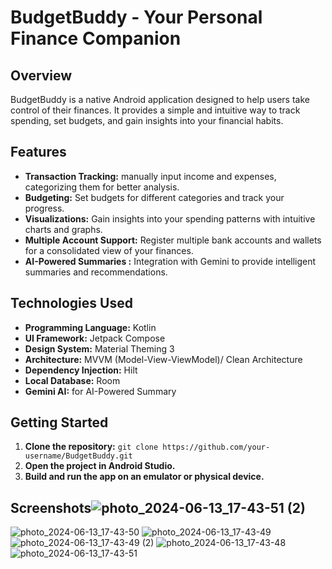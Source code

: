 # BudgetBuddy - Your Personal Finance Companion

## Overview

BudgetBuddy is a native Android application designed to help users take control of their finances. It provides a simple and intuitive way to track spending, set budgets, and gain insights into your financial habits. 

## Features

* **Transaction Tracking:** manually input income and expenses, categorizing them for better analysis.
* **Budgeting:** Set budgets for different categories and track your progress.
* **Visualizations:** Gain insights into your spending patterns with intuitive charts and graphs.
* **Multiple Account Support:**  Register multiple bank accounts and wallets for a consolidated view of your finances.
* **AI-Powered Summaries :**  Integration with Gemini to provide intelligent summaries and recommendations.

## Technologies Used

* **Programming Language:** Kotlin
* **UI Framework:** Jetpack Compose
* **Design System:** Material Theming 3
* **Architecture:** MVVM (Model-View-ViewModel)/ Clean Architecture
* **Dependency Injection:** Hilt
* **Local Database:** Room
* **Gemini AI:** for AI-Powered Summary

## Getting Started

1. **Clone the repository:** `git clone https://github.com/your-username/BudgetBuddy.git`
2. **Open the project in Android Studio.**
3. **Build and run the app on an emulator or physical device.**

## Screenshots![photo_2024-06-13_17-43-51 (2)](https://github.com/Seme30/BudgetBuddy/assets/83661382/d8b56a08-1ec6-4eb5-8234-56e4abee5ab2)
![photo_2024-06-13_17-43-50](https://github.com/Seme30/BudgetBuddy/assets/83661382/a2e657e1-c6c9-45dc-a77e-a79faae7197c)
![photo_2024-06-13_17-43-49](https://github.com/Seme30/BudgetBuddy/assets/83661382/3151dd67-58f2-40e3-83c9-608ad96dd1af)
![photo_2024-06-13_17-43-49 (2)](https://github.com/Seme30/BudgetBuddy/assets/83661382/cd4fd1ba-425d-4da9-8b8d-8206de264df2)
![photo_2024-06-13_17-43-48](https://github.com/Seme30/BudgetBuddy/assets/83661382/3eaef865-b744-46bc-9d5f-e5b45b4c605c)
![photo_2024-06-13_17-43-51](https://github.com/Seme30/BudgetBuddy/assets/83661382/3660ac45-235b-4308-aa92-12ab55d1c7c9)


